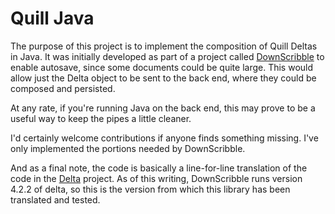 # Quill Java

The purpose of this project is to implement the composition of Quill Deltas in Java.
It was initially developed as part of a project called [DownScribble](https://www.downscribble.com/) to enable
autosave, since some documents could be quite large. This would allow just the Delta object to be sent
to the back end, where they could be composed and persisted.

At any rate, if you're running Java on the back end, this may prove to be a useful way to keep 
the pipes a little cleaner.

I'd certainly welcome contributions if anyone finds something missing. I've only implemented the
portions needed by DownScribble.

And as a final note, the code is basically a line-for-line translation of the code in the [Delta](https://quilljs.com/docs/delta/)
project. As of this writing, DownScribble runs version 4.2.2 of delta, so this is the version from which
this library has been translated and tested.
